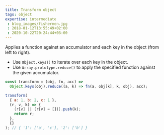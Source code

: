 ```yaml
---
title: Transform object
tags: object
expertise: intermediate
 : blog_images/fishermen.jpg
 : 2018-01-12T13:55:49+02:00
 : 2020-10-22T20:24:44+03:00
---
```


Applies a function against an accumulator and each key in the object (from left to right).

- Use `Object.keys()` to iterate over each key in the object.
- Use `Array.prototype.reduce()` to apply the specified function against the given accumulator.

```js
const transform = (obj, fn, acc) =>
  Object.keys(obj).reduce((a, k) => fn(a, obj[k], k, obj), acc);
```

```js
transform(
  { a: 1, b: 2, c: 1 },
  (r, v, k) => {
    (r[v] || (r[v] = [])).push(k);
    return r;
  },
  {}
); // { '1': ['a', 'c'], '2': ['b'] }
```
